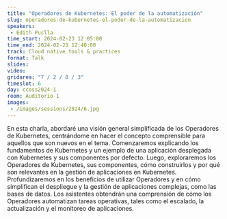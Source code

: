 ```yaml
---
title: "Operadores de Kubernetes: El poder de la automatización"
slug: operadores-de-kubernetes-el-poder-de-la-automatizacion
speakers:
 - Edith Puclla
time_start: 2024-02-23 12:05:00
time_end: 2024-02-23 12:40:00
track: Cloud native tools & practices
format: Talk
slides: 
video: 
gridarea: "7 / 2 / 8 / 3"
timeslot: 6
day: ccoss2024-1
room: Auditorio 1
images: 
 - /images/sessions/2024/6.jpg
---
```


En esta charla, abordaré una visión general simplificada de los Operadores de Kubernetes, centrándome en hacer el concepto comprensible para aquellos que son nuevos en el tema. Comenzaremos explicando los fundamentos de Kubernetes y un ejemplo de una aplicación desplegada con Kubernetes y sus componentes por defecto. Luego, exploraremos los Operadores de Kubernetes, sus componentes, cómo construirlos y por qué son relevantes en la gestión de aplicaciones en Kubernetes. Profundizaremos en los beneficios de utilizar Operadores y en cómo simplifican el despliegue y la gestión de aplicaciones complejas, como las bases de datos. Los asistentes obtendrán una comprensión de cómo los Operadores automatizan tareas operativas, tales como el escalado, la actualización y el monitoreo de aplicaciones.
